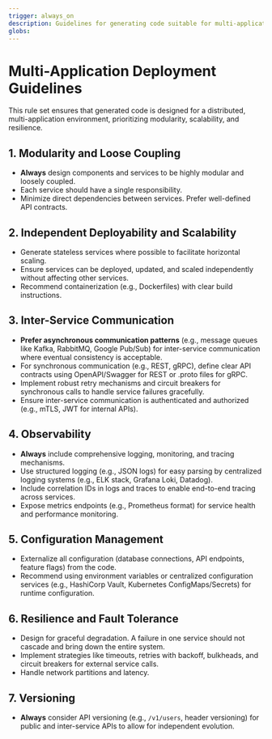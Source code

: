 ```yaml
---
trigger: always_on
description: Guidelines for generating code suitable for multi-application (microservices) deployment environments.
globs:
---
```


# Multi-Application Deployment Guidelines

This rule set ensures that generated code is designed for a distributed, multi-application environment, prioritizing modularity, scalability, and resilience.

## 1. Modularity and Loose Coupling

* **Always** design components and services to be highly modular and loosely coupled.
* Each service should have a single responsibility.
* Minimize direct dependencies between services. Prefer well-defined API contracts.

## 2. Independent Deployability and Scalability

* Generate stateless services where possible to facilitate horizontal scaling.
* Ensure services can be deployed, updated, and scaled independently without affecting other services.
* Recommend containerization (e.g., Dockerfiles) with clear build instructions.

## 3. Inter-Service Communication

* **Prefer asynchronous communication patterns** (e.g., message queues like Kafka, RabbitMQ, Google Pub/Sub) for inter-service communication where eventual consistency is acceptable.
* For synchronous communication (e.g., REST, gRPC), define clear API contracts using OpenAPI/Swagger for REST or .proto files for gRPC.
* Implement robust retry mechanisms and circuit breakers for synchronous calls to handle service failures gracefully.
* Ensure inter-service communication is authenticated and authorized (e.g., mTLS, JWT for internal APIs).

## 4. Observability

* **Always** include comprehensive logging, monitoring, and tracing mechanisms.
* Use structured logging (e.g., JSON logs) for easy parsing by centralized logging systems (e.g., ELK stack, Grafana Loki, Datadog).
* Include correlation IDs in logs and traces to enable end-to-end tracing across services.
* Expose metrics endpoints (e.g., Prometheus format) for service health and performance monitoring.

## 5. Configuration Management

* Externalize all configuration (database connections, API endpoints, feature flags) from the code.
* Recommend using environment variables or centralized configuration services (e.g., HashiCorp Vault, Kubernetes ConfigMaps/Secrets) for runtime configuration.

## 6. Resilience and Fault Tolerance

* Design for graceful degradation. A failure in one service should not cascade and bring down the entire system.
* Implement strategies like timeouts, retries with backoff, bulkheads, and circuit breakers for external service calls.
* Handle network partitions and latency.

## 7. Versioning

* **Always** consider API versioning (e.g., `/v1/users`, header versioning) for public and inter-service APIs to allow for independent evolution.

